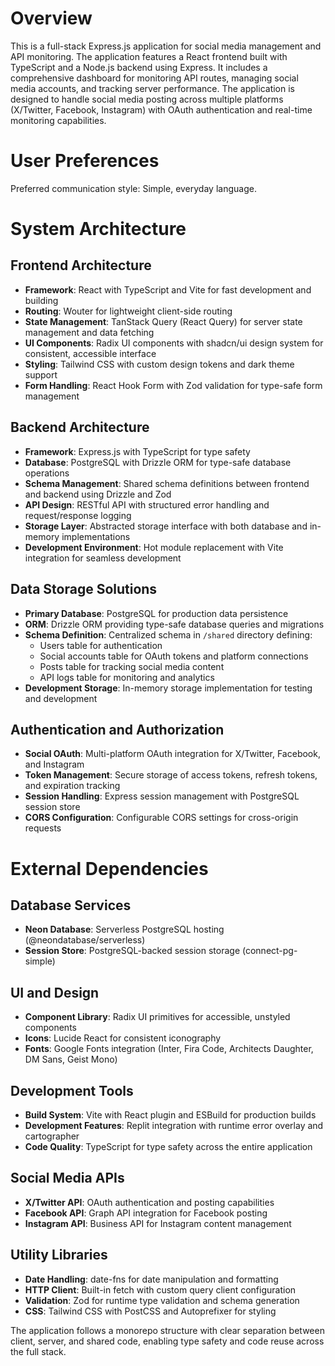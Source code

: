 # Overview

This is a full-stack Express.js application for social media management and API monitoring. The application features a React frontend built with TypeScript and a Node.js backend using Express. It includes a comprehensive dashboard for monitoring API routes, managing social media accounts, and tracking server performance. The application is designed to handle social media posting across multiple platforms (X/Twitter, Facebook, Instagram) with OAuth authentication and real-time monitoring capabilities.

# User Preferences

Preferred communication style: Simple, everyday language.

# System Architecture

## Frontend Architecture
- **Framework**: React with TypeScript and Vite for fast development and building
- **Routing**: Wouter for lightweight client-side routing
- **State Management**: TanStack Query (React Query) for server state management and data fetching
- **UI Components**: Radix UI components with shadcn/ui design system for consistent, accessible interface
- **Styling**: Tailwind CSS with custom design tokens and dark theme support
- **Form Handling**: React Hook Form with Zod validation for type-safe form management

## Backend Architecture
- **Framework**: Express.js with TypeScript for type safety
- **Database**: PostgreSQL with Drizzle ORM for type-safe database operations
- **Schema Management**: Shared schema definitions between frontend and backend using Drizzle and Zod
- **API Design**: RESTful API with structured error handling and request/response logging
- **Storage Layer**: Abstracted storage interface with both database and in-memory implementations
- **Development Environment**: Hot module replacement with Vite integration for seamless development

## Data Storage Solutions
- **Primary Database**: PostgreSQL for production data persistence
- **ORM**: Drizzle ORM providing type-safe database queries and migrations
- **Schema Definition**: Centralized schema in `/shared` directory defining:
  - Users table for authentication
  - Social accounts table for OAuth tokens and platform connections
  - Posts table for tracking social media content
  - API logs table for monitoring and analytics
- **Development Storage**: In-memory storage implementation for testing and development

## Authentication and Authorization
- **Social OAuth**: Multi-platform OAuth integration for X/Twitter, Facebook, and Instagram
- **Token Management**: Secure storage of access tokens, refresh tokens, and expiration tracking
- **Session Handling**: Express session management with PostgreSQL session store
- **CORS Configuration**: Configurable CORS settings for cross-origin requests

# External Dependencies

## Database Services
- **Neon Database**: Serverless PostgreSQL hosting (@neondatabase/serverless)
- **Session Store**: PostgreSQL-backed session storage (connect-pg-simple)

## UI and Design
- **Component Library**: Radix UI primitives for accessible, unstyled components
- **Icons**: Lucide React for consistent iconography
- **Fonts**: Google Fonts integration (Inter, Fira Code, Architects Daughter, DM Sans, Geist Mono)

## Development Tools
- **Build System**: Vite with React plugin and ESBuild for production builds
- **Development Features**: Replit integration with runtime error overlay and cartographer
- **Code Quality**: TypeScript for type safety across the entire application

## Social Media APIs
- **X/Twitter API**: OAuth authentication and posting capabilities
- **Facebook API**: Graph API integration for Facebook posting
- **Instagram API**: Business API for Instagram content management

## Utility Libraries
- **Date Handling**: date-fns for date manipulation and formatting
- **HTTP Client**: Built-in fetch with custom query client configuration
- **Validation**: Zod for runtime type validation and schema generation
- **CSS**: Tailwind CSS with PostCSS and Autoprefixer for styling

The application follows a monorepo structure with clear separation between client, server, and shared code, enabling type safety and code reuse across the full stack.